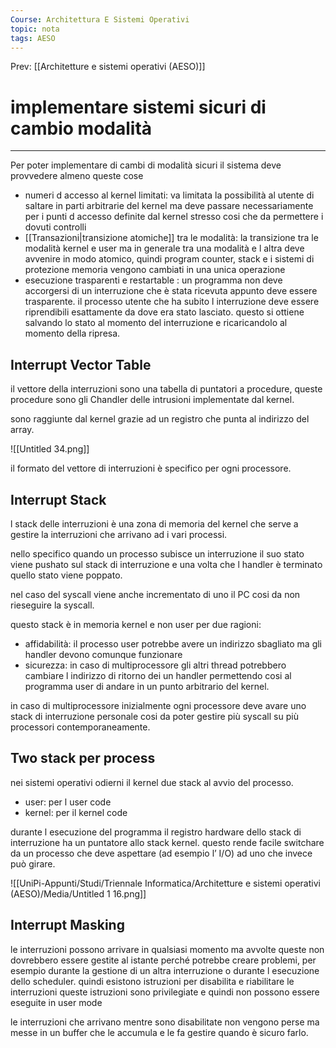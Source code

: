 ```yaml
---
Course: Architettura E Sistemi Operativi
topic: nota
tags: AESO
---
```


Prev: [[Architetture e sistemi operativi (AESO)]]

# implementare sistemi sicuri di cambio modalità
---
	

Per poter implementare di cambi di modalità sicuri il sistema deve provvedere almeno queste cose

- numeri d accesso al kernel limitati: va limitata la possibilità al utente di saltare in parti arbitrarie del kernel ma deve passare necessariamente per i punti d accesso definite dal kernel stresso cosi che da permettere i dovuti controlli
- [[Transazioni|transizione atomiche]] tra le modalità: la transizione tra le modalità kernel e user ma in generale tra una modalità e l altra deve avvenire in modo atomico, quindi program counter, stack e i sistemi di protezione memoria vengono cambiati in una unica operazione
- esecuzione trasparenti e restartable : un programma non deve accorgersi di un interruzione che è stata ricevuta appunto deve essere trasparente. il processo utente che ha subito l interruzione deve essere riprendibili esattamente da dove era stato lasciato. questo si ottiene salvando lo stato al momento del interruzione e ricaricandolo al momento della ripresa.

## Interrupt Vector Table

il vettore della interruzioni sono una tabella di puntatori a procedure, queste procedure sono gli Chandler delle intrusioni implementate dal kernel.

sono raggiunte dal kernel grazie ad un registro che punta al indirizzo del array.

![[Untitled 34.png]]

 il formato del vettore di interruzioni è specifico per ogni processore.



## Interrupt Stack

 l stack delle interruzioni è una zona di memoria del kernel che serve a gestire la interruzioni che arrivano ad i vari processi.

nello specifico quando un processo subisce un interruzione il suo stato viene pushato sul stack di interruzione e una volta che l handler è terminato quello stato viene poppato.

nel caso del syscall viene anche incrementato di uno il PC cosi da non rieseguire la syscall.

questo stack è in memoria kernel e non user per due ragioni:

- affidabilità: il processo user potrebbe avere un indirizzo sbagliato ma gli handler devono comunque funzionare
- sicurezza: in caso di multiprocessore  gli altri thread potrebbero cambiare l indirizzo di ritorno dei un handler permettendo cosi al programma user di andare in un punto arbitrario del kernel.

in caso di multiprocessore inizialmente ogni processore deve avare uno stack di interruzione personale cosi da poter gestire più syscall su più processori contemporaneamente.

## Two stack per process

nei sistemi operativi odierni il kernel due stack al avvio del processo.

- user: per l user code
- kernel: per il kernel code

durante l esecuzione del programma il registro hardware  dello stack di interruzione ha un puntatore allo stack kernel. questo rende facile switchare da un processo che deve aspettare (ad esempio l’ I/O) ad uno che invece può girare.

![[UniPi-Appunti/Studi/Triennale Informatica/Architetture e sistemi operativi (AESO)/Media/Untitled 1 16.png]]

## Interrupt Masking

le interruzioni possono arrivare in qualsiasi momento ma avvolte queste non dovrebbero essere gestite al istante perché potrebbe creare problemi, per esempio durante la gestione di un altra interruzione o durante l esecuzione dello scheduler. quindi esistono istruzioni per disabilita e riabilitare le interruzioni queste istruzioni sono privilegiate e quindi non possono essere eseguite in user mode

le interruzioni che arrivano mentre sono disabilitate non vengono perse ma messe in un buffer che le accumula e le fa gestire quando è sicuro farlo.
